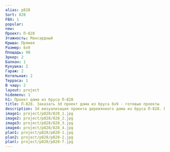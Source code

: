 ```yaml
---
alias: p828
Sort: 828
FBX: 1
popular: 
new: 
Проект: П-828
Этажность: Мансардный
Крыша: Прямая
Размер: 6х9
Площадь: 90
Эркер: 2
Балкон: 1
Кукушка: 2
Гараж: 2
Котельная: 2
Терраса: 1
В чашу: 2
layout: project
hidemenu: 1
h1: Проект дома из бруса П-828
title: П-828. Заказать 3d проект дома из бруса 6х9 - готовые проекты
description: 3d визуализация проекта деревянного дома из бруса П-828. Площадь 90 м2, размер 6х9. Вы можете внести любые изменения в проект.
image1: project/p828/828_1.jpg
image2: project/p828/828_2.jpg
image3: project/p828/828_3.jpg
image4: project/p828/828_4.jpg
plan1: project/p828/p828-1.jpg
plan2: project/p828/p828-2.jpg
planl: project/p828/p828-f.jpg
---
```

